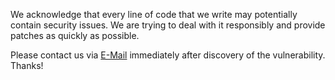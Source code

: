 We acknowledge that every line of code that we write may potentially contain security issues.
We are trying to deal with it responsibly and provide patches as quickly as possible.

Please contact us via [E-Mail](mailto:devx@saucelabs.com) immediately after discovery of the vulnerability. Thanks!
